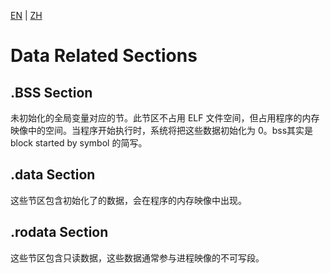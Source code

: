 [EN](./data-related-sections.md) | [ZH](./data-related-sections-zh.md)

# Data Related Sections

## .BSS Section

未初始化的全局变量对应的节。此节区不占用 ELF 文件空间，但占用程序的内存映像中的空间。当程序开始执行时，系统将把这些数据初始化为 0。bss其实是block started by symbol 的简写。

## .data Section

这些节区包含初始化了的数据，会在程序的内存映像中出现。

## .rodata Section

这些节区包含只读数据，这些数据通常参与进程映像的不可写段。

